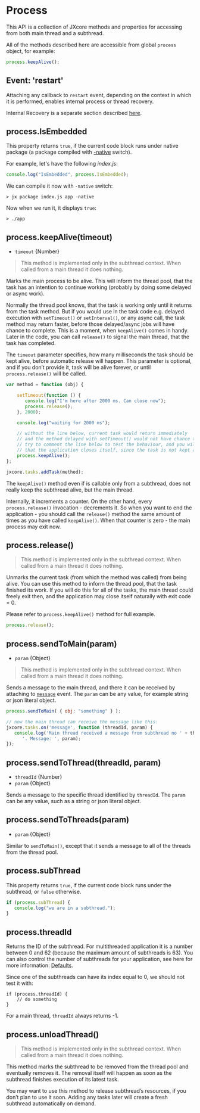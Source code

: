 # Process

This API is a collection of JXcore methods and properties for accessing from both main thread and a subthread.

All of the methods described here are accessible from global `process` object, for example:

```js
process.keepAlive();
```

## Event: 'restart'

Attaching any callback to `restart` event, depending on the context in which it is performed, enables internal process or thread recovery.

Internal Recovery is a separate section described [here](jxcore-feature-internal-recovery.markdown).

## process.IsEmbedded

This property returns `true`, if the current code block runs under native package (a package compiled with [-native](jxcore-feature-packaging-code-protection.markdown#-native) switch).

For example, let's have the following *index.js*:
```js
console.log("IsEmbedded", process.IsEmbedded);
```

We can compile it now with `-native` switch:

    > jx package index.js app -native

Now when we run it, it displays `true`:

    > ./app

## process.keepAlive(timeout)

* `timeout` {Number}

> This method is implemented only in the subthread context. When called from a main thread it does nothing.

Marks the main process to be alive. This will inform the thread pool,
that the task has an intention to continue working (probably by doing some delayed or async work).

Normally the thread pool knows, that the task is working only until it returns from the task method.
But if you would use in the task code e.g. delayed execution with `setTimeout()` or `setInterval()`, or any async call,
the task method may return faster, before those delayed/async jobs will have chance to complete.
This is a moment, when `keepAlive()` comes in handy. Later in the code, you can call `release()` to signal the main thread, that the task has completed.

The `timeout` parameter specifies, how many milliseconds the task should be kept alive, before automatic release will happen.
This parameter is optional, and if you don’t provide it, task will be alive forever, or until `process.release()` will be called.

```js
var method = function (obj) {

    setTimeout(function () {
       console.log("I'm here after 2000 ms. Can close now");
       process.release();
    }, 2000);

    console.log("waiting for 2000 ms");

    // without the line below, current task would return immediately
    // and the method delayed with setTimeout() would not have chance to complete.
    // try to comment the line below to test the behaviour, and you will see,
    // that the application closes itself, since the task is not kept alive.
    process.keepAlive();
};

jxcore.tasks.addTask(method);
```

The `keepAlive()` method even if is callable only from a subthread, does not really keep the subthread alive, but the main thread.

Internally, it increments a counter. On the other hand, every `process.release()` invocation - decrements it.
So when you want to end the application - you should call the `release()` method the same amount of times as you have called `keepAlive()`.
When that counter is zero - the main process may exit now.

## process.release()

> This method is implemented only in the subthread context. When called from a main thread it does nothing.

Unmarks the current task (from which the method was called) from being alive. You can use this method to inform the thread pool, that the task finished its work.
If you will do this for all of the tasks, the main thread could freely exit then, and the application may close itself naturally with exit code = 0.

Please refer to `process.keepAlive()` method for full example.

```js
process.release();
```

## process.sendToMain(param)

* `param` {Object}

> This method is implemented only in the subthread context. When called from a main thread it does nothing.

Sends a message to the main thread, and there it can be received by attaching to [`message`](jxcore-tasks.markdown#event-message) event.
The `param` can be any value, for example string or json literal object.

```js
process.sendToMain( { obj: "something" } );

// now the main thread can receive the message like this:
jxcore.tasks.on('message', function (threadId, param) {
   console.log('Main thread received a message from subthread no ' + threadId +
      '. Message: ', param);
});
```

## process.sendToThread(threadId, param)

* `threadId` {Number}
* `param` {Object}

Sends a message to the specific thread identified by `threadId`.
The `param` can be any value, such as a string or json literal object.


## process.sendToThreads(param)

* `param` {Object}

Similar to `sendToMain()`, except that it sends a message to all of the threads from the thread pool.

## process.subThread

This property returns `true`, if the current code block runs under the subthread, or `false` otherwise.

```js
if (process.subThread) {
   console.log("we are in a subthread.");
}
```

## process.threadId

Returns the ID of the subthread. For multithreaded application it is a number between 0 and 62 (because the maximum amount of subthreads is 63).
You can also control the number of subthreads for your application, see here for more information: [Defaults](jxcore-feature-multithreading.markdown#defaults).

Since one of the subthreads can have its index equal to 0, we should not test it with:

```
if (process.threadId) {
    // do something
}
```

For a main thread, `threadId` always returns -1.

## process.unloadThread()

> This method is implemented only in the subthread context. When called from a main thread it does nothing.

This method marks the subthread to be removed from the thread pool and eventually removes it.
The removal itself will happen as soon as the subthread finishes execution of its latest task.

You may want to use this method to release subthread’s resources, if you don’t plan to use it soon.
Adding any tasks later will create a fresh subthread automatically on demand.

